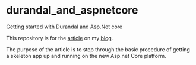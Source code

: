# durandal_and_aspnetcore
Getting started with Durandal and Asp.Net core

This repository is for the [article](https://therelentlessdev.com/blog/index.php/2016/03/14/getting-started-with-asp-net-core-and-durandal/) on my [blog](https://therelentlessdev.com/blog/).

The purpose of the article is to step through the basic procedure of getting a skeleton app up and running on the new Asp.net Core platform.
